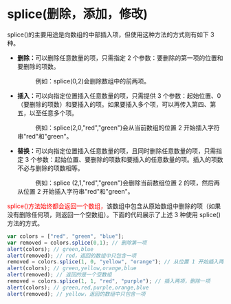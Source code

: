 # splice(删除，添加，修改)

splice()的主要用途是向数组的中部插入项，但使用这种方法的方式则有如下 3 种。  
+ <b>删除：</b>可以删除任意数量的项，只需指定 2 个参数：要删除的第一项的位置和要删除的项数。  

    &emsp;&emsp;&emsp;例如：splice(0,2)会删除数组中的前两项。
+ <b>插入：</b>可以向指定位置插入任意数量的项，只需提供 3 个参数：起始位置、0（要删除的项数）和要插入的项。如果要插入多个项，可以再传入第四、第五，以至任意多个项。  

    &emsp;&emsp;&emsp;例如：splice(2,0,"red","green")会从当前数组的位置 2 开始插入字符串"red"和"green"。  

+ <b>替换：</b>可以向指定位置插入任意数量的项，且同时删除任意数量的项，只需指定 3 个参数：起始位置、要删除的项数和要插入的任意数量的项。插入的项数不必与删除的项数相等。  

    &emsp;&emsp;&emsp;例如：splice (2,1,"red","green")会删除当前数组位置 2 的项，然后再从位置 2 开始插入字符串"red"和"green"。

<font color="red">splice()方法始终都会返回一个数组，</font>该数组中包含从原始数组中删除的项（如果没有删除任何项，则返回一个空数组）。下面的代码展示了上述 3 种使用 splice()方法的方式。

```javascript
var colors = ["red", "green", "blue"];
var removed = colors.splice(0,1); // 删除第一项
alert(colors); // green,blue
alert(removed); // red，返回的数组中只包含一项
removed = colors.splice(1, 0, "yellow", "orange"); // 从位置 1 开始插入两项
alert(colors); // green,yellow,orange,blue
alert(removed); // 返回的是一个空数组
removed = colors.splice(1, 1, "red", "purple"); // 插入两项，删除一项
alert(colors); // green,red,purple,orange,blue
alert(removed); // yellow，返回的数组中只包含一项
```